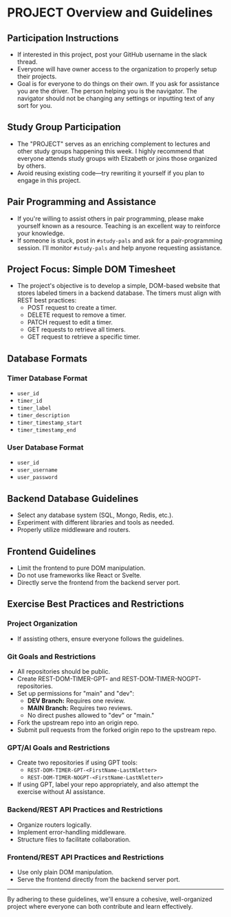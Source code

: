 
# PROJECT Overview and Guidelines

## Participation Instructions
- If interested in this project, post your GitHub username in the slack thread.
- Everyone will have owner access to the organization to properly setup their projects.
- Goal is for everyone to do things on their own.  If you ask for assistance you are the driver.  The person helping you is the navigator.  The navigator should not be changing any settings or inputting text of any sort for you.

## Study Group Participation
- The "PROJECT" serves as an enriching complement to lectures and other study groups happening this week. I highly recommend that everyone attends study groups with Elizabeth or joins those organized by others.
- Avoid reusing existing code—try rewriting it yourself if you plan to engage in this project.

## Pair Programming and Assistance
- If you're willing to assist others in pair programming, please make yourself known as a resource. Teaching is an excellent way to reinforce your knowledge.
- If someone is stuck, post in `#study-pals` and ask for a pair-programming session. I’ll monitor `#study-pals` and help anyone requesting assistance.

## Project Focus: Simple DOM Timesheet
- The project's objective is to develop a simple, DOM-based website that stores labeled timers in a backend database. The timers must align with REST best practices:
  - POST request to create a timer.
  - DELETE request to remove a timer.
  - PATCH request to edit a timer.
  - GET requests to retrieve all timers.
  - GET request to retrieve a specific timer.

## Database Formats
### Timer Database Format
- `user_id`
- `timer_id`
- `timer_label`
- `timer_description`
- `timer_timestamp_start`
- `timer_timestamp_end`

### User Database Format
- `user_id`
- `user_username`
- `user_password`

## Backend Database Guidelines
- Select any database system (SQL, Mongo, Redis, etc.).
- Experiment with different libraries and tools as needed.
- Properly utilize middleware and routers.

## Frontend Guidelines
- Limit the frontend to pure DOM manipulation.
- Do not use frameworks like React or Svelte.
- Directly serve the frontend from the backend server port.

## Exercise Best Practices and Restrictions
### Project Organization
- If assisting others, ensure everyone follows the guidelines.

### Git Goals and Restrictions
- All repositories should be public.
- Create REST-DOM-TIMER-GPT-<FirstName-LastNletter> and REST-DOM-TIMER-NOGPT-<FirstName-LastNletter> repositories.
- Set up permissions for "main" and "dev":
  - **DEV Branch:** Requires one review.
  - **MAIN Branch:** Requires two reviews.
  - No direct pushes allowed to "dev" or "main."
- Fork the upstream repo into an origin repo.
- Submit pull requests from the forked origin repo to the upstream repo.

### GPT/AI Goals and Restrictions
- Create two repositories if using GPT tools:
  - `REST-DOM-TIMER-GPT-<FirstName-LastNletter>`
  - `REST-DOM-TIMER-NOGPT-<FirstName-LastNletter>`
- If using GPT, label your repo appropriately, and also attempt the exercise without AI assistance.

### Backend/REST API Practices and Restrictions
- Organize routers logically.
- Implement error-handling middleware.
- Structure files to facilitate collaboration.

### Frontend/REST API Practices and Restrictions
- Use only plain DOM manipulation.
- Serve the frontend directly from the backend server port.

---

By adhering to these guidelines, we'll ensure a cohesive, well-organized project where everyone can both contribute and learn effectively.
